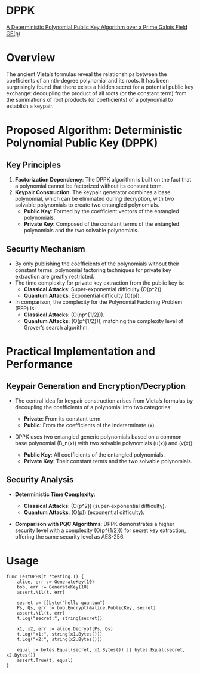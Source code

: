 # DPPK
[A Deterministic Polynomial Public Key Algorithm over a Prime Galois Field GF(p)](https://www.researchgate.net/profile/Randy-Kuang/publication/358101087_A_Deterministic_Polynomial_Public_Key_Algorithm_over_a_Prime_Galois_Field_GFp/links/61f95ff44393577abe055af7/A-Deterministic-Polynomial-Public-Key-Algorithm-over-a-Prime-Galois-Field-GFp.pdf)


# Overview

The ancient Vieta’s formulas reveal the relationships between the coefficients of an nth-degree polynomial and its roots. It has been surprisingly found that there exists a hidden secret for a potential public key exchange: decoupling the product of all roots (or the constant term) from the summations of root products (or coefficients) of a polynomial to establish a keypair.

# Proposed Algorithm: Deterministic Polynomial Public Key (DPPK)

## Key Principles

1. **Factorization Dependency**: The DPPK algorithm is built on the fact that a polynomial cannot be factorized without its constant term.
2. **Keypair Construction**: The keypair generator combines a base polynomial, which can be eliminated during decryption, with two solvable polynomials to create two entangled polynomials.
   - **Public Key**: Formed by the coefficient vectors of the entangled polynomials.
   - **Private Key**: Composed of the constant terms of the entangled polynomials and the two solvable polynomials.

## Security Mechanism

- By only publishing the coefficients of the polynomials without their constant terms, polynomial factoring techniques for private key extraction are greatly restricted.
- The time complexity for private key extraction from the public key is:
  - **Classical Attacks**: Super-exponential difficulty \(O(p^2)\).
  - **Quantum Attacks**: Exponential difficulty \(O(p)\).
- In comparison, the complexity for the Polynomial Factoring Problem (PFP) is:
  - **Classical Attacks**: \(O(np^{1/2})\).
  - **Quantum Attacks**: \(O(p^{1/2})\), matching the complexity level of Grover’s search algorithm.

# Practical Implementation and Performance

## Keypair Generation and Encryption/Decryption

- The central idea for keypair construction arises from Vieta’s formulas by decoupling the coefficients of a polynomial into two categories:
  - **Private**: From its constant term.
  - **Public**: From the coefficients of the indeterminate \(x\).

- DPPK uses two entangled generic polynomials based on a common base polynomial \(B_n(x)\) with two solvable polynomials \(u(x)\) and \(v(x)\):
  - **Public Key**: All coefficients of the entangled polynomials.
  - **Private Key**: Their constant terms and the two solvable polynomials.

## Security Analysis

- **Deterministic Time Complexity**:
  - **Classical Attacks**: \(O(p^2)\) (super-exponential difficulty).
  - **Quantum Attacks**: \(O(p)\) (exponential difficulty).

- **Comparison with PQC Algorithms**: DPPK demonstrates a higher security level with a complexity \(O(p^{1/2})\) for secret key extraction, offering the same security level as AES-256.

# Usage
```golang
func TestDPPK(t *testing.T) {
	alice, err := GenerateKey(10)
	bob, err := GenerateKey(10)
	assert.Nil(t, err)

	secret := []byte("hello quantum")
	Ps, Qs, err := bob.Encrypt(&alice.PublicKey, secret)
	assert.Nil(t, err)
	t.Log("secret:", string(secret))

	x1, x2, err := alice.Decrypt(Ps, Qs)
	t.Log("x1:", string(x1.Bytes()))
	t.Log("x2:", string(x2.Bytes()))

	equal := bytes.Equal(secret, x1.Bytes()) || bytes.Equal(secret, x2.Bytes())
	assert.True(t, equal)
}
```
